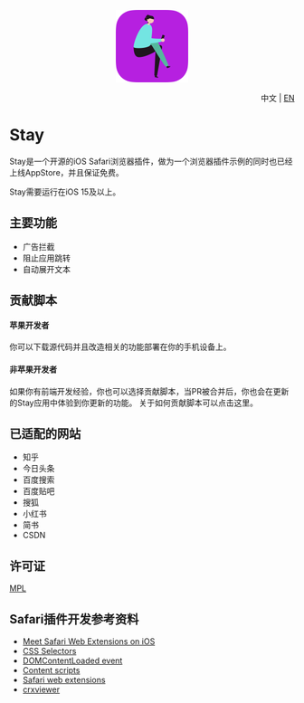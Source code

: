 <p align="center">
  <span><img src="./material/icon.png" width="128"/></span>
</p>

<p align="right">中文 | <a href="README-EN.md">EN</a></p>

# Stay
Stay是一个开源的iOS Safari浏览器插件，做为一个浏览器插件示例的同时也已经上线AppStore，并且保证免费。

Stay需要运行在iOS 15及以上。


## 主要功能
- 广告拦截
- 阻止应用跳转
- 自动展开文本


## 贡献脚本
#### 苹果开发者
你可以下载源代码并且改造相关的功能部署在你的手机设备上。

#### 非苹果开发者
如果你有前端开发经验，你也可以选择贡献脚本，当PR被合并后，你也会在更新的Stay应用中体验到你更新的功能。
关于如何贡献脚本可以点击这里。


## 已适配的网站
- 知乎
- 今日头条
- 百度搜索
- 百度贴吧
- 搜狐
- 小红书
- 简书
- CSDN


## 许可证
[MPL](./LICENSE)


## Safari插件开发参考资料
- [Meet Safari Web Extensions on iOS](https://developer.apple.com/videos/play/wwdc2021/10104)
- [CSS Selectors](https://developer.mozilla.org/en-US/docs/Web/CSS/CSS_Selectors)
- [DOMContentLoaded event](https://developer.mozilla.org/en-US/docs/Web/API/Window/DOMContentLoaded_event)
- [Content scripts](https://developer.chrome.com/docs/extensions/mv3/content_scripts/)
- [Safari web extensions](https://developer.apple.com/documentation/safariservices/safari_web_extensions)
- [crxviewer](https://robwu.nl/crxviewer/)


